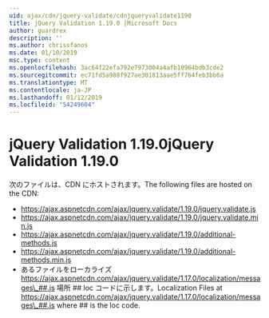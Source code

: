 ```yaml
---
uid: ajax/cdn/jquery-validate/cdnjqueryvalidate1190
title: jQuery Validation 1.19.0 |Microsoft Docs
author: guardrex
description: ''
ms.author: chrissfanos
ms.date: 01/10/2019
msc.type: content
ms.openlocfilehash: 3ac64f22efa792e7973004a4afb18964bdb3cde2
ms.sourcegitcommit: ec71fd5a988f927ae301813aae5ff764feb3bb6a
ms.translationtype: MT
ms.contentlocale: ja-JP
ms.lasthandoff: 01/12/2019
ms.locfileid: "54249604"
---
```

<a name="jquery-validation-1190"></a><span data-ttu-id="44bf2-102">jQuery Validation 1.19.0</span><span class="sxs-lookup"><span data-stu-id="44bf2-102">jQuery Validation 1.19.0</span></span>
====================
<span data-ttu-id="44bf2-103">次のファイルは、CDN にホストされます。</span><span class="sxs-lookup"><span data-stu-id="44bf2-103">The following files are hosted on the CDN:</span></span>

- https://ajax.aspnetcdn.com/ajax/jquery.validate/1.19.0/jquery.validate.js
- https://ajax.aspnetcdn.com/ajax/jquery.validate/1.19.0/jquery.validate.min.js
- https://ajax.aspnetcdn.com/ajax/jquery.validate/1.19.0/additional-methods.js
- https://ajax.aspnetcdn.com/ajax/jquery.validate/1.19.0/additional-methods.min.js
- <span data-ttu-id="44bf2-104">あるファイルをローカライズ https://ajax.aspnetcdn.com/ajax/jquery.validate/1.17.0/localization/messages\_##.js 場所 ## loc コードに示します。</span><span class="sxs-lookup"><span data-stu-id="44bf2-104">Localization Files at https://ajax.aspnetcdn.com/ajax/jquery.validate/1.17.0/localization/messages\_##.js where ## is the loc code.</span></span>
